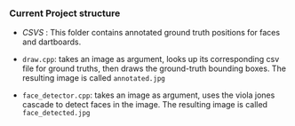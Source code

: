 ### Current Project structure



* _CSVS_ : This folder contains annotated ground truth positions for faces and dartboards. 

* `draw.cpp`: takes an image as argument, looks up its corresponding csv file for ground truths, then draws the ground-truth bounding boxes. The resulting 
image is called `annotated.jpg`

* `face_detector.cpp`: takes an image as argument, uses the viola jones cascade to detect faces in the image. The resulting image is called `face_detected.jpg`
 